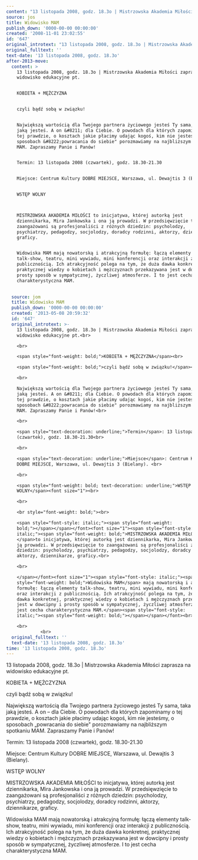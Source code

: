 ```yaml
---
content: "13 listopada 2008, godz. 18.3o | Mistrzowska Akademia Miłości zaprasza na widowisko edukacyjne pt.\n\nKOBIETA + MĘŻCZYZNA\n\nczyli bądź sobą w związku!\n\nNajwiększą wartością dla Twojego partnera życiowego jesteś Ty sama, taka jaką jesteś. A on &#8211; dla Ciebie. O powodach dla których zapominamy o tej prawdzie, o kosztach jakie płacimy udając kogoś, kim nie jesteśmy, o sposobach &#8222;powracania do siebie\" porozmawiamy na najbliższym spotkaniu MAM. Zapraszamy Panie i Panów!\n\nTermin: 13 listopada 2008 (czwartek), godz. 18.30-21.30\n\nMiejsce: Centrum Kultury DOBRE MIEJSCE, Warszawa, ul. Dewajtis 3 (Bielany). \n\nWSTĘP WOLNY\n\n\nMISTRZOWSKA AKADEMIA MIŁOŚCI to inicjatywa, której autorką jest dziennikarka, Mira Jankowska i ona ją prowadzi. W przedsięwzięcie to zaangażowani są profesjonaliści z różnych dziedzin: psycholodzy, psychiatrzy, pedagodzy, socjolodzy, doradcy rodzinni, aktorzy, dziennikarze, graficy.\n\nWidowiska MAM mają nowatorską i atrakcyjną formułę: łączą elementy talk-show, teatru, mini wywiadu, mini konferencji oraz interakcji z publicznością. Ich atrakcyjność polega na tym, że duża dawka konkretnej, praktycznej wiedzy o kobietach i mężczyznach przekazywana jest w dowcipny i prosty sposób w sympatycznej, życzliwej atmosferze. I to jest cecha charakterystyczna MAM.\n\n         \n\n\n<!--CONTENT FROM OLD SERVER (jos before 2013): 13 listopada 2008, godz. 18.3o | Mistrzowska Akademia Miłości zaprasza na widowisko edukacyjne pt.\n\r\n\n\r\nKOBIETA + MĘŻCZYZNA\n\r\nczyli bądź sobą w związku!\n\r\n\n\r\nNajwiększą wartością dla Twojego partnera życiowego jesteś Ty sama, taka jaką jesteś. A on &#8211; dla Ciebie. O powodach dla których zapominamy o tej prawdzie, o kosztach jakie płacimy udając kogoś, kim nie jesteśmy, o sposobach &#8222;powracania do siebie\" porozmawiamy na najbliższym spotkaniu MAM. Zapraszamy Panie i Panów!\n\r\n\n\r\nTermin: 13 listopada 2008 (czwartek), godz. 18.30-21.30\n\r\n\n\r\nMiejsce: Centrum Kultury DOBRE MIEJSCE, Warszawa, ul. Dewajtis 3 (Bielany). \n\r\n\n\r\nWSTĘP WOLNY\n\r\n\n\r\n\r\nMISTRZOWSKA AKADEMIA MIŁOŚCI to inicjatywa, której autorką jest dziennikarka, Mira Jankowska i ona ją prowadzi. W przedsięwzięcie to zaangażowani są profesjonaliści z różnych dziedzin: psycholodzy, psychiatrzy, pedagodzy, socjolodzy, doradcy rodzinni, aktorzy, dziennikarze, graficy.\n\r\n\n\r\nWidowiska MAM mają nowatorską i atrakcyjną formułę: łączą elementy talk-show, teatru, mini wywiadu, mini konferencji oraz interakcji z publicznością. Ich atrakcyjność polega na tym, że duża dawka konkretnej, praktycznej wiedzy o kobietach i mężczyznach przekazywana jest w dowcipny i prosty sposób w sympatycznej, życzliwej atmosferze. I to jest cecha charakterystyczna MAM.\n\r\n\n\r\n         \n\r\n         \n-->"
source: jos
title: Widowisko MAM
publish_down: '0000-00-00 00:00:00'
created: '2008-11-01 23:02:55'
id: '647'
original_introtext: "13 listopada 2008, godz. 18.3o | Mistrzowska Akademia Miłości zaprasza na widowisko edukacyjne pt.<br>\r\n<br>\r\n<span style=\"font-weight: bold;\">KOBIETA + MĘŻCZYZNA</span><br>\r\n<span style=\"font-weight: bold;\">czyli bądź sobą w związku!</span><br>\r\n<br>\r\nNajwiększą wartością dla Twojego partnera życiowego jesteś Ty sama, taka jaką jesteś. A on &#8211; dla Ciebie. O powodach dla których zapominamy o tej prawdzie, o kosztach jakie płacimy udając kogoś, kim nie jesteśmy, o sposobach &#8222;powracania do siebie\" porozmawiamy na najbliższym spotkaniu MAM. Zapraszamy Panie i Panów!<br>\r\n<br>\r\n<span style=\"text-decoration: underline;\">Termin</span>: 13 listopada 2008 (czwartek), godz. 18.30-21.30<br>\r\n<br>\r\n<span style=\"text-decoration: underline;\">Miejsce</span>: Centrum Kultury DOBRE MIEJSCE, Warszawa, ul. Dewajtis 3 (Bielany). <br>\r\n<br>\r\n<span style=\"font-weight: bold; text-decoration: underline;\">WSTĘP WOLNY</span><font size=\"1\"><br>\r\n<br>\r\n<br style=\"font-weight: bold;\"><br>\r\n<span style=\"font-style: italic;\"><span style=\"font-weight: bold;\"></span></span></font><font size=\"1\"><span style=\"font-style: italic;\"><span style=\"font-weight: bold;\">MISTRZOWSKA AKADEMIA MIŁOŚCI </span>to inicjatywa, której autorką jest dziennikarka, Mira Jankowska i ona ją prowadzi. W przedsięwzięcie to zaangażowani są profesjonaliści z różnych dziedzin: psycholodzy, psychiatrzy, pedagodzy, socjolodzy, doradcy rodzinni, aktorzy, dziennikarze, graficy.<br>\r\n<br>\r\n</span></font><font size=\"1\"><span style=\"font-style: italic;\"><span style=\"font-weight: bold;\">Widowiska MAM</span> mają nowatorską i atrakcyjną formułę: łączą elementy talk-show, teatru, mini wywiadu, mini konferencji oraz interakcji z publicznością. Ich atrakcyjność polega na tym, że duża dawka konkretnej, praktycznej wiedzy o kobietach i mężczyznach przekazywana jest w dowcipny i prosty sposób w sympatycznej, życzliwej atmosferze. I to jest cecha charakterystyczna MAM.</span><span style=\"font-style: italic;\"><span style=\"font-weight: bold;\"></span></span></font><br>\r\n<br>\r\n         <br>\r\n         "
original_fulltext: ''
text-date: '13 listopada 2008, godz. 18.3o'
after-2013-move:
  content: >
    13 listopada 2008, godz. 18.3o | Mistrzowska Akademia Miłości zaprasza na
    widowisko edukacyjne pt.


    KOBIETA + MĘŻCZYZNA


    czyli bądź sobą w związku!


    Największą wartością dla Twojego partnera życiowego jesteś Ty sama, taka
    jaką jesteś. A on &#8211; dla Ciebie. O powodach dla których zapominamy o
    tej prawdzie, o kosztach jakie płacimy udając kogoś, kim nie jesteśmy, o
    sposobach &#8222;powracania do siebie" porozmawiamy na najbliższym spotkaniu
    MAM. Zapraszamy Panie i Panów!


    Termin: 13 listopada 2008 (czwartek), godz. 18.30-21.30


    Miejsce: Centrum Kultury DOBRE MIEJSCE, Warszawa, ul. Dewajtis 3 (Bielany). 


    WSTĘP WOLNY



    MISTRZOWSKA AKADEMIA MIŁOŚCI to inicjatywa, której autorką jest
    dziennikarka, Mira Jankowska i ona ją prowadzi. W przedsięwzięcie to
    zaangażowani są profesjonaliści z różnych dziedzin: psycholodzy,
    psychiatrzy, pedagodzy, socjolodzy, doradcy rodzinni, aktorzy, dziennikarze,
    graficy.


    Widowiska MAM mają nowatorską i atrakcyjną formułę: łączą elementy
    talk-show, teatru, mini wywiadu, mini konferencji oraz interakcji z
    publicznością. Ich atrakcyjność polega na tym, że duża dawka konkretnej,
    praktycznej wiedzy o kobietach i mężczyznach przekazywana jest w dowcipny i
    prosty sposób w sympatycznej, życzliwej atmosferze. I to jest cecha
    charakterystyczna MAM.

             
  source: jom
  title: Widowisko MAM
  publish_down: '0000-00-00 00:00:00'
  created: '2013-05-08 20:59:32'
  id: '647'
  original_introtext: >-
    13 listopada 2008, godz. 18.3o | Mistrzowska Akademia Miłości zaprasza na
    widowisko edukacyjne pt.<br>

    <br>

    <span style="font-weight: bold;">KOBIETA + MĘŻCZYZNA</span><br>

    <span style="font-weight: bold;">czyli bądź sobą w związku!</span><br>

    <br>

    Największą wartością dla Twojego partnera życiowego jesteś Ty sama, taka
    jaką jesteś. A on &#8211; dla Ciebie. O powodach dla których zapominamy o
    tej prawdzie, o kosztach jakie płacimy udając kogoś, kim nie jesteśmy, o
    sposobach &#8222;powracania do siebie" porozmawiamy na najbliższym spotkaniu
    MAM. Zapraszamy Panie i Panów!<br>

    <br>

    <span style="text-decoration: underline;">Termin</span>: 13 listopada 2008
    (czwartek), godz. 18.30-21.30<br>

    <br>

    <span style="text-decoration: underline;">Miejsce</span>: Centrum Kultury
    DOBRE MIEJSCE, Warszawa, ul. Dewajtis 3 (Bielany). <br>

    <br>

    <span style="font-weight: bold; text-decoration: underline;">WSTĘP
    WOLNY</span><font size="1"><br>

    <br>

    <br style="font-weight: bold;"><br>

    <span style="font-style: italic;"><span style="font-weight:
    bold;"></span></span></font><font size="1"><span style="font-style:
    italic;"><span style="font-weight: bold;">MISTRZOWSKA AKADEMIA MIŁOŚCI
    </span>to inicjatywa, której autorką jest dziennikarka, Mira Jankowska i ona
    ją prowadzi. W przedsięwzięcie to zaangażowani są profesjonaliści z różnych
    dziedzin: psycholodzy, psychiatrzy, pedagodzy, socjolodzy, doradcy rodzinni,
    aktorzy, dziennikarze, graficy.<br>

    <br>

    </span></font><font size="1"><span style="font-style: italic;"><span
    style="font-weight: bold;">Widowiska MAM</span> mają nowatorską i atrakcyjną
    formułę: łączą elementy talk-show, teatru, mini wywiadu, mini konferencji
    oraz interakcji z publicznością. Ich atrakcyjność polega na tym, że duża
    dawka konkretnej, praktycznej wiedzy o kobietach i mężczyznach przekazywana
    jest w dowcipny i prosty sposób w sympatycznej, życzliwej atmosferze. I to
    jest cecha charakterystyczna MAM.</span><span style="font-style:
    italic;"><span style="font-weight: bold;"></span></span></font><br>

    <br>
             <br>
  original_fulltext: ''
  text-date: '13 listopada 2008, godz. 18.3o'
time: '13 listopada 2008, godz. 18.3o'
---
```

13 listopada 2008, godz. 18.3o | Mistrzowska Akademia Miłości zaprasza na widowisko edukacyjne pt.

KOBIETA + MĘŻCZYZNA

czyli bądź sobą w związku!

Największą wartością dla Twojego partnera życiowego jesteś Ty sama, taka jaką jesteś. A on &#8211; dla Ciebie. O powodach dla których zapominamy o tej prawdzie, o kosztach jakie płacimy udając kogoś, kim nie jesteśmy, o sposobach &#8222;powracania do siebie" porozmawiamy na najbliższym spotkaniu MAM. Zapraszamy Panie i Panów!

Termin: 13 listopada 2008 (czwartek), godz. 18.30-21.30

Miejsce: Centrum Kultury DOBRE MIEJSCE, Warszawa, ul. Dewajtis 3 (Bielany). 

WSTĘP WOLNY


MISTRZOWSKA AKADEMIA MIŁOŚCI to inicjatywa, której autorką jest dziennikarka, Mira Jankowska i ona ją prowadzi. W przedsięwzięcie to zaangażowani są profesjonaliści z różnych dziedzin: psycholodzy, psychiatrzy, pedagodzy, socjolodzy, doradcy rodzinni, aktorzy, dziennikarze, graficy.

Widowiska MAM mają nowatorską i atrakcyjną formułę: łączą elementy talk-show, teatru, mini wywiadu, mini konferencji oraz interakcji z publicznością. Ich atrakcyjność polega na tym, że duża dawka konkretnej, praktycznej wiedzy o kobietach i mężczyznach przekazywana jest w dowcipny i prosty sposób w sympatycznej, życzliwej atmosferze. I to jest cecha charakterystyczna MAM.

         


<!--CONTENT FROM OLD SERVER (jos before 2013): 13 listopada 2008, godz. 18.3o | Mistrzowska Akademia Miłości zaprasza na widowisko edukacyjne pt.



KOBIETA + MĘŻCZYZNA

czyli bądź sobą w związku!



Największą wartością dla Twojego partnera życiowego jesteś Ty sama, taka jaką jesteś. A on &#8211; dla Ciebie. O powodach dla których zapominamy o tej prawdzie, o kosztach jakie płacimy udając kogoś, kim nie jesteśmy, o sposobach &#8222;powracania do siebie" porozmawiamy na najbliższym spotkaniu MAM. Zapraszamy Panie i Panów!



Termin: 13 listopada 2008 (czwartek), godz. 18.30-21.30



Miejsce: Centrum Kultury DOBRE MIEJSCE, Warszawa, ul. Dewajtis 3 (Bielany). 



WSTĘP WOLNY




MISTRZOWSKA AKADEMIA MIŁOŚCI to inicjatywa, której autorką jest dziennikarka, Mira Jankowska i ona ją prowadzi. W przedsięwzięcie to zaangażowani są profesjonaliści z różnych dziedzin: psycholodzy, psychiatrzy, pedagodzy, socjolodzy, doradcy rodzinni, aktorzy, dziennikarze, graficy.



Widowiska MAM mają nowatorską i atrakcyjną formułę: łączą elementy talk-show, teatru, mini wywiadu, mini konferencji oraz interakcji z publicznością. Ich atrakcyjność polega na tym, że duża dawka konkretnej, praktycznej wiedzy o kobietach i mężczyznach przekazywana jest w dowcipny i prosty sposób w sympatycznej, życzliwej atmosferze. I to jest cecha charakterystyczna MAM.



         

         
-->

<!--{{json:{"created_date":"2008-11-01 23:02:55","publish_down":"0000-00-00 00:00:00","id":"647"}}}-->